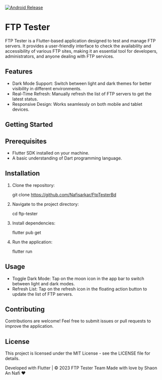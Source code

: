 
[![Android Release](https://github.com/Nafisarkar/FtpTesterBd/actions/workflows/ci.yml/badge.svg)](https://github.com/Nafisarkar/FtpTesterBd/releases/tag/v1.0.0)

FTP Tester
================

FTP Tester is a Flutter-based application designed to test and manage FTP servers. It provides a user-friendly interface to check the availability and accessibility of various FTP sites, making it an essential tool for developers, administrators, and anyone dealing with FTP services.

Features
--------

* Dark Mode Support: Switch between light and dark themes for better visibility in different environments.
* Real-Time Refresh: Manually refresh the list of FTP servers to get the latest status.
* Responsive Design: Works seamlessly on both mobile and tablet devices.

Getting Started
---------------

Prerequisites
-------------

* Flutter SDK installed on your machine.
* A basic understanding of Dart programming language.

Installation
------------

1. Clone the repository:

    git clone https://github.com/Nafisarkar/FtpTesterBd
2. Navigate to the project directory:

    cd ftp-tester

3. Install dependencies:

    flutter pub get

4. Run the application:

    flutter run

Usage
-----

* Toggle Dark Mode: Tap on the moon icon in the app bar to switch between light and dark modes.
* Refresh List: Tap on the refresh icon in the floating action button to update the list of FTP servers.

Contributing
------------

Contributions are welcome! Feel free to submit issues or pull requests to improve the application.

License
-------

This project is licensed under the MIT License - see the LICENSE file for details.

Developed with Flutter | &copy; 2023 FTP Tester Team
Made with love by Shaon An Nafi &hearts;

